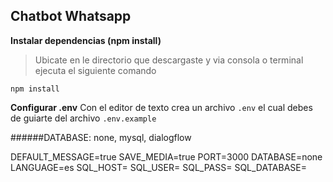 ## Chatbot Whatsapp 

__Instalar dependencias (npm install)__
> Ubicate en le directorio que descargaste y via consola o terminal ejecuta el siguiente comando

`npm install` 

__Configurar .env__
 Con el editor de texto crea un archivo `.env` el cual debes de guiarte del archivo `.env.example`

######DATABASE: none, mysql, dialogflow

DEFAULT_MESSAGE=true
SAVE_MEDIA=true
PORT=3000
DATABASE=none
LANGUAGE=es
SQL_HOST=
SQL_USER=
SQL_PASS=
SQL_DATABASE=
```

